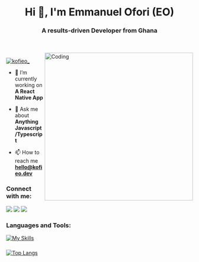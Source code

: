 

<h1 align="center">Hi 👋, I'm Emmanuel Ofori (EO) </h1>
<h3 align="center">A results-driven Developer from Ghana</h3>
</br> 
</br>

<img align="right" alt="Coding" width="400" src="https://cdn.dribbble.com/users/1292677/screenshots/6139167/media/fcf7fd0c619bb87706533079240915f3.gif">

<p align="left"> <a href="https://twitter.com/kofieo_" target="blank"><img src="https://img.shields.io/twitter/follow/kofieo_?logo=twitter&style=for-the-badge" alt="kofieo_" /></a> </p>

- 🔭 I’m currently working on **A React Native App**

- 💬 Ask me about **Anything Javascript/Typescript**

- 📫 How to reach me **hello@kofieo.dev**



<h3 align="left">Connect with me:</h3>

[<img src="https://img.shields.io/badge/LinkedIn-%230077B5.svg?&style=for-the-badge&logo=linkedin&logoColor=white" />](https://www.linkedin.com/in/emmanuel-ofori-a2ab75238/)
[<img src = "https://img.shields.io/badge/Twitter-%2320A1F1.svg?&style=for-the-badge&logo=twitter&logoColor=white">](https://twitter.com/kofieo_)
[<img src = "https://img.shields.io/badge/Instagram-%181717.svg?&style=for-the-badge&logo=instagram&logoColor=white&color=E4405F">](https://www.instagram.com/kofieo_/)



<h3 align="left">Languages and Tools:</h3>

[![My Skills](https://skillicons.dev/icons?i=js,ts,react,nextjs,nodejs,graphql,postgres,supabase,firebase,express,tailwind,git,figma,jest,vscode)](https://skillicons.dev)
</p></p>
<h3></h3>

[![Top Langs](https://kofieo-readme-stats.vercel.app/api/top-langs/?username=kofi-eo)](https://github.com/Kofi-eo/read-me-stats)




